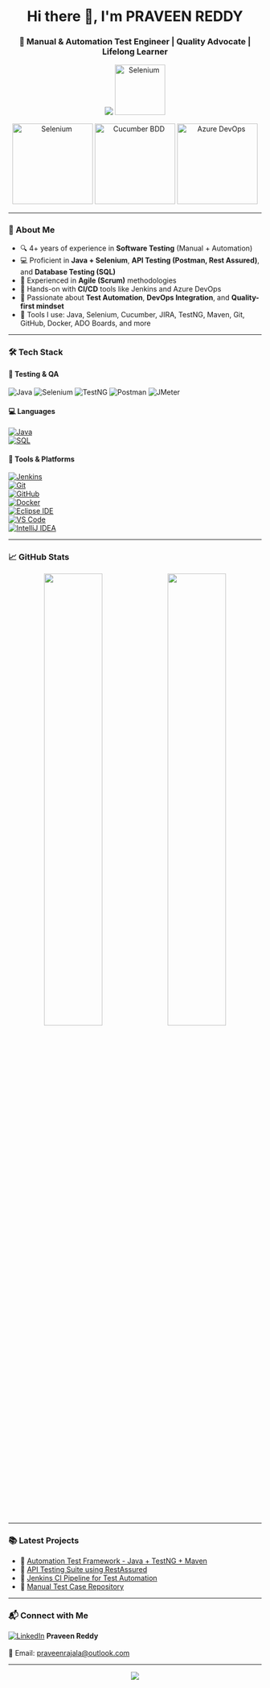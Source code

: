 <h1 align="center">Hi there 👋, I'm PRAVEEN REDDY</h1>
<h3 align="center">🌟 Manual & Automation Test Engineer | Quality Advocate | Lifelong Learner</h3>

<p align="center">
  <img src="https://readme-typing-svg.demolab.com?font=Fira+Code&size=22&duration=3000&pause=1000&color=00F7F7&center=true&vCenter=true&width=600&height=50&lines=Passionate+about+Quality+Assurance;Manual+%2B+Automation+Testing;Selenium+%7C+Java+%7C+API+Testing;CI%2FCD+with+Jenkins+%7C+Azure+DevOps;Always+learning+and+growing+%F0%9F%9A%80" />
  <img src="https://media.giphy.com/media/QssGEmpkyEOhBCb7e1/giphy.gif" width="100" title="Selenium" >
</p>


<!-- Animated tech stack GIFs -->
<p align="center">
  <img src="https://media.giphy.com/media/xT9IgzoKnwFNmISR8I/giphy.gif" width="160" title="Selenium" />
  <img src="https://media.giphy.com/media/KzJkzjggfGN5Py6nkT/giphy.gif" width="160" title="Cucumber BDD" />
  <img src="https://media.giphy.com/media/SWoSkN6DxTszqIKEqv/giphy.gif" width="160" title="Azure DevOps" />
</p>

---

### 🧪 About Me

- 🔍 4+ years of experience in **Software Testing** (Manual + Automation)  
- 💻 Proficient in **Java + Selenium**, **API Testing (Postman, Rest Assured)**, and **Database Testing (SQL)**  
- 🔄 Experienced in **Agile (Scrum)** methodologies  
- 🚀 Hands-on with **CI/CD** tools like Jenkins and Azure DevOps  
- 🔐 Passionate about **Test Automation**, **DevOps Integration**, and **Quality-first mindset**  
- 🧰 Tools I use: Java, Selenium, Cucumber, JIRA, TestNG, Maven, Git, GitHub, Docker, ADO Boards, and more  

---

### 🛠️ Tech Stack

#### 🧪 Testing & QA  
![Java](https://img.shields.io/badge/Java-ED8B00?style=for-the-badge&logo=openjdk&logoColor=white)
![Selenium](https://img.shields.io/badge/Selenium-43B02A?style=for-the-badge&logo=selenium&logoColor=white)
![TestNG](https://img.shields.io/badge/TestNG-EF4035?style=for-the-badge&logo=apache&logoColor=white)
![Postman](https://img.shields.io/badge/Postman-FF6C37?style=for-the-badge&logo=postman&logoColor=white)
![JMeter](https://img.shields.io/badge/JMeter-D14836?style=for-the-badge&logo=apachejmeter&logoColor=white)

#### 💻 Languages  
[![Java](https://img.shields.io/badge/Java-ED8B00?style=for-the-badge&logo=openjdk&logoColor=white)](https://www.java.com/)  
[![SQL](https://img.shields.io/badge/SQL-003B57?style=for-the-badge&logo=mysql&logoColor=white)](https://www.mysql.com/)

#### 🔧 Tools & Platforms  
[![Jenkins](https://img.shields.io/badge/Jenkins-D24939?style=for-the-badge&logo=jenkins&logoColor=white)](https://www.jenkins.io/)  
[![Git](https://img.shields.io/badge/Git-F05032?style=for-the-badge&logo=git&logoColor=white)](https://git-scm.com/)  
[![GitHub](https://img.shields.io/badge/GitHub-181717?style=for-the-badge&logo=github&logoColor=white)](https://github.com/)  
[![Docker](https://img.shields.io/badge/Docker-2496ED?style=for-the-badge&logo=docker&logoColor=white)](https://www.docker.com/)  
[![Eclipse IDE](https://img.shields.io/badge/Eclipse%20IDE-2C2255?style=for-the-badge&logo=eclipse-ide&logoColor=white)](https://www.eclipse.org/)  
[![VS Code](https://img.shields.io/badge/VS%20Code-007ACC?style=for-the-badge&logo=visual-studio-code&logoColor=white)](https://code.visualstudio.com/)  
[![IntelliJ IDEA](https://img.shields.io/badge/IntelliJ%20IDEA-000000?style=for-the-badge&logo=intellij-idea&logoColor=white)](https://www.jetbrains.com/idea/)

---

### 📈 GitHub Stats

<p align="center">
  <img src="https://github-readme-stats.vercel.app/api?username=PraveenReddy2510&show_icons=true&theme=github_dark" width="48%" />
  <img src="https://github-readme-streak-stats.herokuapp.com?user=PraveenReddy2510&theme=github-dark&date_format=M%20j%5B%2C%20Y%5D" width="48%" />
</p>

---

### 📚 Latest Projects

- 🔹 [Automation Test Framework - Java + TestNG + Maven](https://github.com/PraveenReddy2510/automation-project-testng)  
- 🔹 [API Testing Suite using RestAssured](https://github.com/PraveenReddy2510/api-testing-project)  
- 🔹 [Jenkins CI Pipeline for Test Automation](https://github.com/PraveenReddy2510/jenkins-pipeline)  
- 🔹 [Manual Test Case Repository](https://github.com/PraveenReddy2510/manual-test-cases)

---

### 📬 Connect with Me

[![LinkedIn](https://img.shields.io/badge/LinkedIn-0077B5?style=for-the-badge&logo=linkedin&logoColor=white)](https://linkedin.com/in/praveen-reddy-qaa) **Praveen Reddy**  
<br/>
📧 Email: praveenrajala@outlook.com

---

<p align="center">
  <img src="https://readme-typing-svg.herokuapp.com?font=Fira+Code&pause=1000&center=true&vCenter=true&color=F7F7F7&width=435&lines=Delivering+quality+software+...;One+test+case+at+a+time+✅" />
</p>

